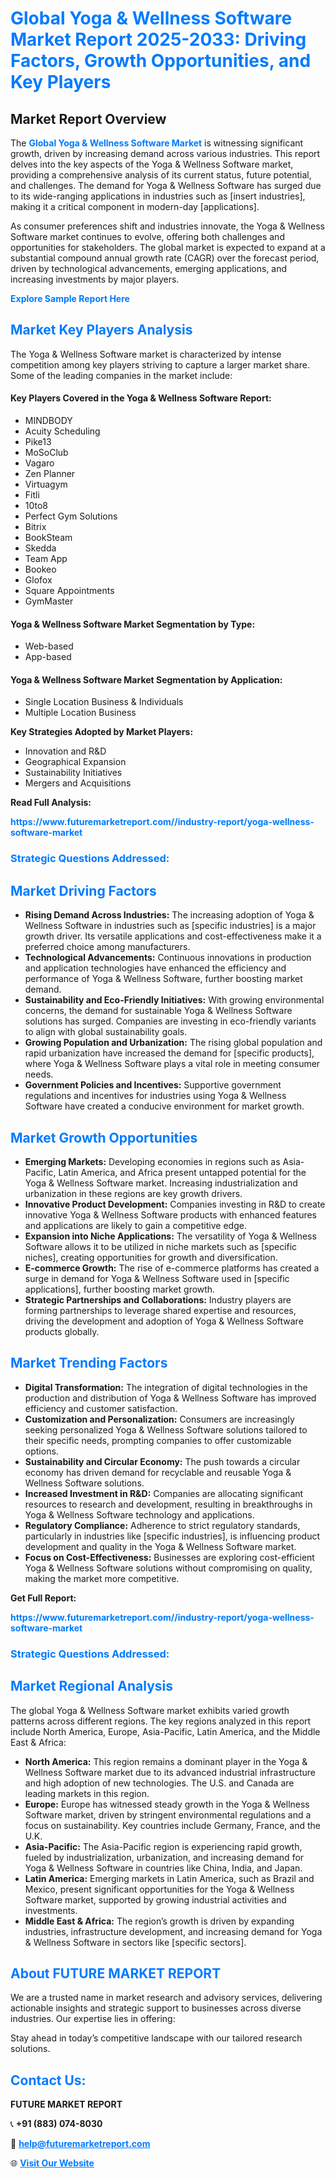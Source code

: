 <h1 style="color: #007BFF;">Global Yoga & Wellness Software Market Report 2025-2033: Driving Factors, Growth Opportunities, and Key Players</h1>

<section id="overview">
<h2>Market Report Overview</h2>
<p>The <a href="https://www.futuremarketreport.com//industry-report/yoga-wellness-software-market" style="color: #007BFF; text-decoration: none;"><strong>Global Yoga & Wellness Software Market</strong></a> is witnessing significant growth, driven by increasing demand across various industries. This report delves into the key aspects of the Yoga & Wellness Software market, providing a comprehensive analysis of its current status, future potential, and challenges. The demand for Yoga & Wellness Software has surged due to its wide-ranging applications in industries such as [insert industries], making it a critical component in modern-day [applications].</p>
<p>As consumer preferences shift and industries innovate, the Yoga & Wellness Software market continues to evolve, offering both challenges and opportunities for stakeholders. The global market is expected to expand at a substantial compound annual growth rate (CAGR) over the forecast period, driven by technological advancements, emerging applications, and increasing investments by major players.</p>
</section>

<section id="overview">
<p><a href="https://www.futuremarketreport.com//request-sample/reportId=47995" style="color: #007BFF; text-decoration: none;"><strong>Explore Sample Report Here</strong></a></p>
</section>

<section id="key-players">
<h2 style="color: #007BFF;">Market Key Players Analysis</h2>
<p>The Yoga & Wellness Software market is characterized by intense competition among key players striving to capture a larger market share. Some of the leading companies in the market include:</p>
<h4>Key Players Covered in the Yoga & Wellness Software Report:</h4>
<ul><li>MINDBODY</li><li>Acuity Scheduling</li><li>Pike13</li><li>MoSoClub</li><li>Vagaro</li><li>Zen Planner</li><li>Virtuagym</li><li>Fitli</li><li>10to8</li><li>Perfect Gym Solutions</li><li>Bitrix</li><li>BookSteam</li><li>Skedda</li><li>Team App</li><li>Bookeo</li><li>Glofox</li><li>Square Appointments</li><li>GymMaster</li></ul>
<h4>Yoga & Wellness Software Market Segmentation by Type:</h4>
<ul><li>Web-based</li><li>App-based</li></ul>

<h4>Yoga & Wellness Software Market Segmentation by Application:</h4>
<ul><li>Single Location Business &amp; Individuals</li><li>Multiple Location Business</li></ul>
<p><strong>Key Strategies Adopted by Market Players:</strong></p>
<ul>
<li>Innovation and R&D</li>
<li>Geographical Expansion</li>
<li>Sustainability Initiatives</li>
<li>Mergers and Acquisitions</li>
</ul>
</section>

<section>
<p><strong>Read Full Analysis: </strong></p><a href="https://www.futuremarketreport.com//industry-report/yoga-wellness-software-market" style="color: #007BFF; text-decoration: none;"><strong>https://www.futuremarketreport.com//industry-report/yoga-wellness-software-market</strong></a>
<h3 style="color: #007BFF;">Strategic Questions Addressed:</h3>
</section>

<section id="driving-factors">
<h2 style="color: #007BFF;">Market Driving Factors</h2>
<ul>
<li><strong>Rising Demand Across Industries:</strong> The increasing adoption of Yoga & Wellness Software in industries such as [specific industries] is a major growth driver. Its versatile applications and cost-effectiveness make it a preferred choice among manufacturers.</li>
<li><strong>Technological Advancements:</strong> Continuous innovations in production and application technologies have enhanced the efficiency and performance of Yoga & Wellness Software, further boosting market demand.</li>
<li><strong>Sustainability and Eco-Friendly Initiatives:</strong> With growing environmental concerns, the demand for sustainable Yoga & Wellness Software solutions has surged. Companies are investing in eco-friendly variants to align with global sustainability goals.</li>
<li><strong>Growing Population and Urbanization:</strong> The rising global population and rapid urbanization have increased the demand for [specific products], where Yoga & Wellness Software plays a vital role in meeting consumer needs.</li>
<li><strong>Government Policies and Incentives:</strong> Supportive government regulations and incentives for industries using Yoga & Wellness Software have created a conducive environment for market growth.</li>
</ul>
</section>

<section id="growth-opportunities">
<h2 style="color: #007BFF;">Market Growth Opportunities</h2>
<ul>
<li><strong>Emerging Markets:</strong> Developing economies in regions such as Asia-Pacific, Latin America, and Africa present untapped potential for the Yoga & Wellness Software market. Increasing industrialization and urbanization in these regions are key growth drivers.</li>
<li><strong>Innovative Product Development:</strong> Companies investing in R&D to create innovative Yoga & Wellness Software products with enhanced features and applications are likely to gain a competitive edge.</li>
<li><strong>Expansion into Niche Applications:</strong> The versatility of Yoga & Wellness Software allows it to be utilized in niche markets such as [specific niches], creating opportunities for growth and diversification.</li>
<li><strong>E-commerce Growth:</strong> The rise of e-commerce platforms has created a surge in demand for Yoga & Wellness Software used in [specific applications], further boosting market growth.</li>
<li><strong>Strategic Partnerships and Collaborations:</strong> Industry players are forming partnerships to leverage shared expertise and resources, driving the development and adoption of Yoga & Wellness Software products globally.</li>
</ul>
</section>

<section id="trending-factors">
<h2 style="color: #007BFF;">Market Trending Factors</h2>
<ul>
<li><strong>Digital Transformation:</strong> The integration of digital technologies in the production and distribution of Yoga & Wellness Software has improved efficiency and customer satisfaction.</li>
<li><strong>Customization and Personalization:</strong> Consumers are increasingly seeking personalized Yoga & Wellness Software solutions tailored to their specific needs, prompting companies to offer customizable options.</li>
<li><strong>Sustainability and Circular Economy:</strong> The push towards a circular economy has driven demand for recyclable and reusable Yoga & Wellness Software solutions.</li>
<li><strong>Increased Investment in R&D:</strong> Companies are allocating significant resources to research and development, resulting in breakthroughs in Yoga & Wellness Software technology and applications.</li>
<li><strong>Regulatory Compliance:</strong> Adherence to strict regulatory standards, particularly in industries like [specific industries], is influencing product development and quality in the Yoga & Wellness Software market.</li>
<li><strong>Focus on Cost-Effectiveness:</strong> Businesses are exploring cost-efficient Yoga & Wellness Software solutions without compromising on quality, making the market more competitive.</li>
</ul>
</section>

<section>
<p><strong>Get Full Report: </strong></p><a href="https://www.futuremarketreport.com//industry-report/yoga-wellness-software-market" style="color: #007BFF; text-decoration: none;"><strong>https://www.futuremarketreport.com//industry-report/yoga-wellness-software-market</strong></a>
<h3 style="color: #007BFF;">Strategic Questions Addressed:</h3>
</section>


<section id="regional-analysis">
<h2 style="color: #007BFF;">Market Regional Analysis</h2>
<p>The global Yoga & Wellness Software market exhibits varied growth patterns across different regions. The key regions analyzed in this report include North America, Europe, Asia-Pacific, Latin America, and the Middle East & Africa:</p>
<ul>
<li><strong>North America:</strong> This region remains a dominant player in the Yoga & Wellness Software market due to its advanced industrial infrastructure and high adoption of new technologies. The U.S. and Canada are leading markets in this region.</li>
<li><strong>Europe:</strong> Europe has witnessed steady growth in the Yoga & Wellness Software market, driven by stringent environmental regulations and a focus on sustainability. Key countries include Germany, France, and the U.K.</li>
<li><strong>Asia-Pacific:</strong> The Asia-Pacific region is experiencing rapid growth, fueled by industrialization, urbanization, and increasing demand for Yoga & Wellness Software in countries like China, India, and Japan.</li>
<li><strong>Latin America:</strong> Emerging markets in Latin America, such as Brazil and Mexico, present significant opportunities for the Yoga & Wellness Software market, supported by growing industrial activities and investments.</li>
<li><strong>Middle East & Africa:</strong> The region’s growth is driven by expanding industries, infrastructure development, and increasing demand for Yoga & Wellness Software in sectors like [specific sectors].</li>
</ul>
</section>

<footer>
<h2 style="color: #007BFF;">About FUTURE MARKET REPORT</h2>
<p>We are a trusted name in market research and advisory services, delivering actionable insights and strategic support to businesses across diverse industries. Our expertise lies in offering:</p>

<p>Stay ahead in today’s competitive landscape with our tailored research solutions.</p>

<h2 style="color: #007BFF;">Contact Us:</h2>
<p><strong>FUTURE MARKET REPORT</strong></p>
<p>📞 <strong>+91 (883) 074-8030</strong></p>
<p>📧 <strong><a href="mailto:help@futuremarketreport.com" style="color: #007BFF;">help@futuremarketreport.com</a></strong></p>
<p>🌐 <strong><a href="https://www.futuremarketreport.com/" style="color: #007BFF;">Visit Our Website</a></strong></p>
</footer>